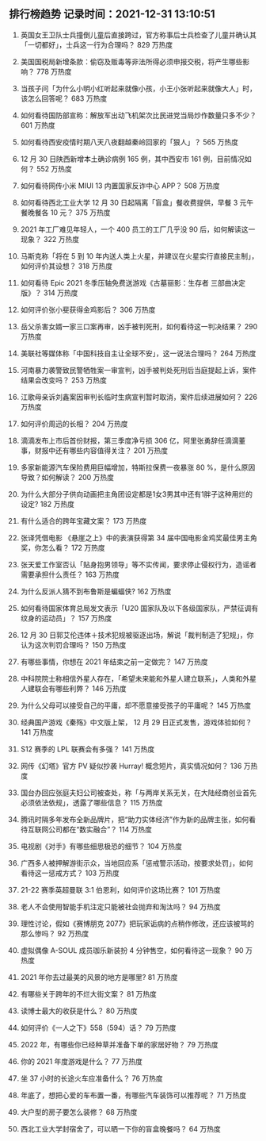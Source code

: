
## 排行榜趋势 记录时间：2021-12-31 13:10:51
  
  1. 英国女王卫队士兵撞倒儿童后直接跨过，官方称事后士兵检查了儿童并确认其「一切都好」，士兵这一行为合理吗？ 829 万热度
    
  2. 美国国税局新增条款：偷窃及贩毒等非法所得必须申报交税，将产生哪些影响？ 778 万热度
    
  3. 当孩子问「为什么小明小红听起来就像小孩，小王小张听起来就像大人」时，该怎么回答呢？ 683 万热度
    
  4. 如何看待国防部宣称：解放军出动飞机架次比民进党当局炒作数量只多不少？ 601 万热度
    
  5. 如何看待西安疫情时期八天八夜翻越秦岭回家的「狠人」？ 565 万热度
    
  6. 12 月 30 日陕西新增本土确诊病例 165 例，其中西安市 161 例，目前情况如何？ 552 万热度
    
  7. 如何看待网传小米 MIUI 13 内置国家反诈中心 APP？ 508 万热度
    
  8. 如何看待西北工业大学 12 月 30 日起隔离「盲盒」餐收费提供，早餐 3 元午餐晚餐各 10 元？ 375 万热度
    
  9. 2021 年工厂难见年轻人，一个 400 员工的工厂几乎没 90 后，如何解读这一现象？ 322 万热度
    
  10. 马斯克称「将在 5 到 10 年内送人类上火星，并建议在火星实行直接民主制」，如何评价其设想？ 318 万热度
    
  11. 如何看待 Epic 2021 冬季压轴免费送游戏《古墓丽影：生存者 三部曲决定版》？ 314 万热度
    
  12. 如何评价张小斐获得金鸡影后？ 306 万热度
    
  13. 岳父杀害女婿一家三口案再审，凶手被判死刑，如何看待这一判决结果？ 290 万热度
    
  14. 美联社等媒体称「中国科技自主让全球不安」，这一说法合理吗？ 264 万热度
    
  15. 河南暴力袭警致民警牺牲案一审宣判，凶手被判处死刑后当庭提起上诉，案件结果会改变吗？ 253 万热度
    
  16. 江歌母亲诉刘鑫案因审判长临时生病宣判暂时取消，案件后续进展如何？ 226 万热度
    
  17. 如何评价周迅的长相？ 204 万热度
    
  18. 滴滴发布上市后首份财报，第三季度净亏损 306 亿，阿里张勇辞任滴滴董事，财报中还有哪些内容值得关注？ 201 万热度
    
  19. 多家新能源汽车保险费用巨幅增加，特斯拉保费一夜暴涨 80 %，是什么原因导致？如何解读？ 200 万热度
    
  20. 为什么大部分子供向动画把主角团设定都是1女3男其中还有1胖子这种用烂的设定? 182 万热度
    
  21. 有什么适合的跨年宝藏文案？ 173 万热度
    
  22. 张译凭借电影 《悬崖之上》中的表演获得第 34 届中国电影金鸡奖最佳男主角奖，你怎么看？ 172 万热度
    
  23. 张天爱工作室否认「贴身抱男领导」等不实传闻，要求停止侵权行为，造谣者需要承担什么责任？ 163 万热度
    
  24. 为什么反派人猜不到布鲁斯是蝙蝠侠? 162 万热度
    
  25. 如何看待国家体育总局发文表示「U20 国家队及以下各级国家队，严禁征调有纹身的运动员」？ 157 万热度
    
  26. 12 月 30 日郭艾伦违体＋技术犯规被驱逐出场，解说「裁判制造了犯规」，你认为这次判罚合理吗？ 150 万热度
    
  27. 有哪些事情，你想在 2021 年结束之前一定做完？ 147 万热度
    
  28. 中科院院士称相信外星人存在，「希望未来能和外星人建立联系」，人类和外星人建联会有哪些利弊？ 146 万热度
    
  29. 为什么父母可以接受自己的平庸，却不愿意接受孩子的平庸呢？ 145 万热度
    
  30. 经典国产游戏《秦殇》中文版上架， 12 月 29 日正式发售，游戏体验如何？ 141 万热度
    
  31. S12 赛季的 LPL 联赛会有多强？ 141 万热度
    
  32. 网传《幻塔》官方 PV 疑似抄袭 Hurray! 概念短片，真实情况如何？ 136 万热度
    
  33. 国台办回应张庭夫妇公司被查处，称「与两岸关系无关，在大陆经商创业首先必须依法依规」，透露了哪些信息？ 115 万热度
    
  34. 腾讯时隔多年发布全新品牌片，把“助力实体经济”作为新的品牌主张，如何看待互联网公司都在“数实融合”？ 114 万热度
    
  35. 电视剧《对手》有哪些细思极恐的细节？ 104 万热度
    
  36. 广西多人被押解游街示众，当地回应系「惩戒警示活动，按要求处罚」，如何看待这一惩戒方式？ 103 万热度
    
  37. 21-22 赛季英超曼联 3:1 伯恩利，如何评价这场比赛？ 101 万热度
    
  38. 老人不会使用智能手机注定只能被社会抛弃和淘汰吗？ 94 万热度
    
  39. 理性讨论，假如《赛博朋克 2077》把玩家诟病的点稍作修改，还应该被骂的那么惨吗？ 92 万热度
    
  40. 虚拟偶像 A-SOUL 成员珈乐新装扮 4 分钟售空，如何看待这一现象？ 90 万热度
    
  41. 2021 年你去过最美的风景的地方是哪里? 81 万热度
    
  42. 有哪些关于跨年的不烂大街文案？ 81 万热度
    
  43. 读博士最大的收获是什么？ 80 万热度
    
  44. 如何评价《一人之下》558（594）话？ 79 万热度
    
  45. 2022 年，有哪些你已经种草并准备下单的家居好物？ 79 万热度
    
  46. 你的 2021 年度游戏是什么？ 77 万热度
    
  47. 坐 37 小时的长途火车应准备什么？ 76 万热度
    
  48. 年底了，想把心爱的车布置一番，有哪些汽车装饰可以推荐呢？ 71 万热度
    
  49. 大户型的房子要怎么装修？ 68 万热度
    
  50. 西北工业大学封宿舍了，可以晒一下你的盲盒晚餐吗？ 64 万热度
    